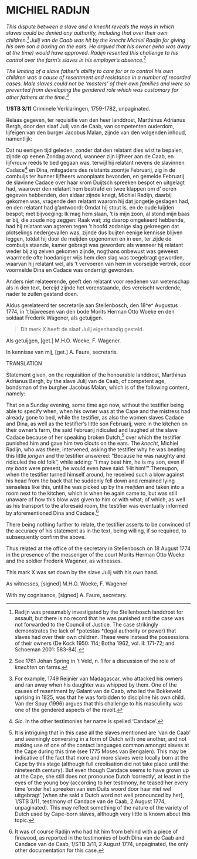 # MICHIEL RADIJN

*This dispute between a slave and a *knecht* reveals the ways in which slaves could be denied any authority, including that over their own children.[^1] Julij van de Caab was hit by the *knecht* Michiel Radijn for giving his own son a boxing on the ears. He argued that his owner (who was away at the time) would have approved. Radijn resented this challenge to his control over the farm’s slaves in his employer’s absence.[^2]*

*The limiting of a slave father’s ability to care for or to control his own children was a cause of resentment and resistance in a number of recorded cases. Male slaves could not be ‘masters’ of their own families and were so prevented from developing the gendered role which was customary for other fathers at the time.[^3]*

**1/STB 3/11** Criminele Verklaringen, 1759-1782, unpaginated.

Relaas gegeven, ter requisitie van den heer landdrost, Marthinus Adrianus Bergh, door den slaaf Julij van de Caab, van competenten ouderdom, lijfeigen van den burger Jacobus Malan, zijnde van den volgenden inhoud, namentlijk:

Dat nu eenigen tijd geleden, zonder dat den relatant dies wist te bepalen, zijnde op eenen Zondag avond, wanneer zijn lijfheer aan de Caab, en lijfvrouw reeds te bed gegaan was, terwijl hij relatant nevens de slavinnen Cadace[^4] en Dina, mitsgaders des relatants zoontje Februarij, zig in de combuijs ter hunner lijfheers woonplaats bevonden, en gemelde Februarij de slavinne Cadace over haar krom Duijtsch spreeken bespot en uitgelagt had, waarover den relatant hem bestrafd en twee klappen om d’ ooren gegeven hebbenden, den aldaar zijnde knegt, Michiel Radijn, daarbij gekomen was, vragende den relatant waarom hij dat jongetje geslagen had, en den relatant had g’antwoord: Omdat hij stout is, en de oude luijden bespot; met bijvoeging: Ik mag hem slaan, ’t is mijn zoon, al stond mijn baas er bij, die zoude nog zeggen: Raak wat; zig daarop omgekeerd hebbende, had hij relatant van agteren tegen ’t hoofd zodanige slag gekreegen dat plotselings nedergevallen was, zijnde dus buijten eenige kennisse blijven leggen, totdat hij door de meijden opgenomen en in een, ter zijde de combuijs staande, kamer gebragt was geworden: als wanneer hij relatant weder bij zig zelven gekomen zijnde, nogthans onbewust was geweest waarmede ofte hoedaniger wijs hem dien slag was toegebragt geworden, waarvan hij relatant wel, als ’t vervoeren van hem in voorseijde vertrek, door voormelde Dina en Cadace was onderrigt geworden.

Anders niet relateerende, geeft den relatant voor reedenen van wetenschap als in den text, bereijd zijnde het vorenstaande, des vereischt werdende, nader te zullen gestand doen.

Aldus gerelateerd ter secretarije aan Stellenbosch, den 18^e^ Augustus 1774, in ’t bijweesen van den bode Morits Herman Otto Woeke en den soldaat Frederik Wagener, als getuijgen.

> Dit merk X heeft de slaaf Julij eigenhandig gesteld.

Als getuijgen, \[get.\] M.H.O. Woeke, F. Wagener.

In kennisse van mij, \[get.\] A. Faure, secretaris.

TRANSLATION

Statement given, on the requisition of the honourable landdrost, Marthinus Adrianus Bergh, by the slave Julij van de Caab, of competent age, bondsman of the burgher Jacobus Malan, which is of the following content, namely:

That on a Sunday evening, some time ago now, without the testifier being able to specify when, when his owner was at the Cape and the mistress had already gone to bed, while the testifier, as also the women slaves Cadace and Dina, as well as the testifier’s little son Februarij, were in the kitchen on their owner’s farm, the said Februarij ridiculed and laughed at the slave Cadace because of her speaking broken Dutch,[^5] over which the testifier punished him and gave him two clouts on the ears. The *knecht*, Michiel Radijn, who was there, intervened, asking the testifier why he was beating this little *jongen* and the testifier answered: “Because he was naughty and ridiculed the old folk”, while adding: “I may beat him, he is my son, even if my *baas* were present, he would even have said: ‘Hit him!’” Thereupon, when the testifier turned himself around, he received such a blow against his head from the back that he suddenly fell down and remained lying senseless like this, until he was picked up by the *meijden* and taken into a room next to the kitchen, which is when he again came to, but was still unaware of how this blow was given to him or with what; of which, as well as his transport to the aforesaid room, the testifier was eventually informed by aforementioned Dina and Cadace.[^6]

There being nothing further to relate, the testifier asserts to be convinced of the accuracy of his statement as in the text, being willing, if so required, to subsequently confirm the above.

Thus related at the office of the secretary in Stellenbosch on 18 August 1774 in the presence of the messenger of the court Morits Herman Otto Woeke and the soldier Frederik Wagener, as witnesses.

This mark X was set down by the slave Julij with his own hand.

As witnesses, \[signed\] M.H.O. Woeke, F. Wagener

With my cognisance, \[signed\] A. Faure, secretary.

[^1]: Radijn was presumably investigated by the Stellenbosch landdrost for assault, but there is no record that he was punished and the case was not forwarded to the Council of Justice. The case strikingly demonstrates the lack of *potestas *(legal authority or power) that slaves had over their own children. These were instead the possessions of their owners (De Kock 1950: 114; Botha 1962, vol. II: 171-72; and Schoeman 2001: 583-84).

[^2]: See 1761 Johan Spring in ’t Veld, n. 1 for a discussion of the role of *knechten* on farms.

[^3]: For example, 1749 Reijnier van Madagascar, who attacked his owners and ran away when his daughter was whipped by them. One of the causes of resentment by Galant van de Caab, who led the Bokkeveld uprising in 1825, was that he was forbidden to discipline his own child. Van der Spuy (1996) argues that this challenge to his masculinity was one of the gendered aspects of the revolt.

[^4]: *Sic*. In the other testimonies her name is spelled ‘Candace’.

[^5]: It is intriguing that in this case all the slaves mentioned are ‘van de Caab’ and seemingly conversing in a form of Dutch with one another, and not making use of one of the contact languages common amongst slaves at the Cape during this time (see 1775 Moses van Bengalen). This may be indicative of the fact that more and more slaves were locally born at the Cape by this stage (although full creolisation did not take place until the nineteenth century). But even though Candace seems to have grown up at the Cape, she still does not pronounce Dutch ‘correctly’, at least in the eyes of the young boy (according to her testimony, he teased her every time ‘onder het spreeken van een Duits woord door haar niet wel uitgebragt’ \[when she said a Dutch word not well pronounced by her\], 1/STB 3/11, testimony of Candace van de Caab, 2 August 1774, unpaginated). This may reflect something of the nature of the variety of Dutch used by Cape-born slaves, although very little is known about this topic.

[^6]: It was of course Radijn who had hit him from behind with a piece of firewood, as reported in the testimonies of both Dina van de Caab and Candace van de Caab, 1/STB 3/11, 2 August 1774, unpaginated, the only other documentation for this case.